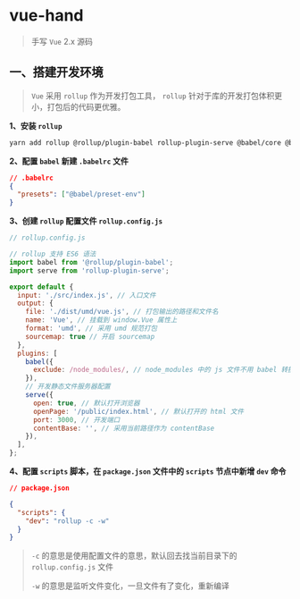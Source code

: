 #  vue-hand

> 手写 `Vue` 2.x 源码



## 一、搭建开发环境

> `Vue` 采用 `rollup` 作为开发打包工具， `rollup` 针对于库的开发打包体积更小，打包后的代码更优雅。

**1、安装 `rollup`**

```bash
yarn add rollup @rollup/plugin-babel rollup-plugin-serve @babel/core @babel/preset-env -D
```

**2、配置 `babel` 新建 `.babelrc` 文件**

```json
// .babelrc
{
  "presets": ["@babel/preset-env"]
}
```

**3、创建 `rollup` 配置文件 `rollup.config.js`**

```javascript
// rollup.config.js

// rollup 支持 ES6 语法
import babel from '@rollup/plugin-babel';
import serve from 'rollup-plugin-serve';

export default {
  input: './src/index.js', // 入口文件
  output: {
    file: './dist/umd/vue.js', // 打包输出的路径和文件名
    name: 'Vue', // 挂载到 window.Vue 属性上
    format: 'umd', // 采用 umd 规范打包
    sourcemap: true // 开启 sourcemap
  },
  plugins: [
    babel({
      exclude: /node_modules/, // node_modules 中的 js 文件不用 babel 转换
    }),
    // 开发静态文件服务器配置
    serve({
      open: true, // 默认打开浏览器
      openPage: '/public/index.html', // 默认打开的 html 文件
      port: 3000, // 开发端口
      contentBase: '', // 采用当前路径作为 contentBase
    }),
  ],
};
```

**4、配置 `scripts` 脚本，在 `package.json` 文件中的 `scripts` 节点中新增 `dev` 命令**

```json
// package.json

{
  "scripts": {
    "dev": "rollup -c -w"
  }
}
```

> `-c` 的意思是使用配置文件的意思，默认回去找当前目录下的 `rollup.config.js` 文件
>
> ` -w ` 的意思是监听文件变化，一旦文件有了变化，重新编译 

